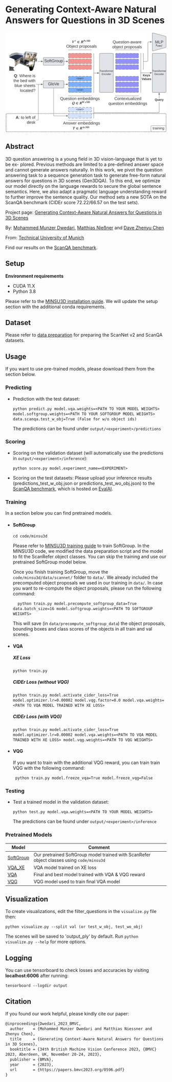 # Generating Context-Aware Natural Answers for Questions in 3D Scenes

<p align="center"><img width="750" src="./docs/model.png"></p>

## Abstract

3D question answering is a young field in 3D vision-language that is yet to be ex-
plored. Previous methods are limited to a pre-defined answer space and cannot generate
answers naturally. In this work, we pivot the question answering task to a sequence
generation task to generate free-form natural answers for questions in 3D scenes (Gen3DQA). To
this end, we optimize our model directly on the language rewards to secure the global
sentence semantics. Here, we also adapt a pragmatic language understanding reward
to further improve the sentence quality. Our method sets a new SOTA on the ScanQA
benchmark (CIDEr score 72.22/66.57 on the test sets).

Project page: [Generating Context-Aware Natural Answers for Questions in 3D Scenes](https://proceedings.bmvc2023.org/596/)

By: [Mohammed Munzer Dwedari](https://munzerdwedari.com), [Matthias Nießner](https://www.niessnerlab.org/) and [Dave Zhenyu Chen](https://daveredrum.github.io)

From: [Technical University of Munich](https://www.tum.de/en/)

Find our results on the [ScanQA benchmark](https://eval.ai/web/challenges/challenge-page/1715/overview). 

## Setup

**Environment requirements**
- CUDA 11.X
- Python 3.8

Please refer to the [MINSU3D installation guide](code/minsu3d/README.md). We will update the setup section with the additional conda requirements.

## Dataset

Please refer to [data preparation](docs/dataset.md) for preparing the ScanNet v2 and ScanQA datasets.

## Usage

If you want to use pre-trained models, please download them from the section below.

### Predicting

  - Prediction with the test dataset:

    ```shell
    python predict.py model.vqa.weights=<PATH TO YOUR MODEL WEIGHTS> model.softgroup.weights=<PATH TO YOUR SOFTGROUP MODEL WEIGHTS> data.scanqa.test_w_obj=True (False for w/o object ids)
    ```
    The predictions can be found under `output/<experiment>/predictions`
  
### Scoring

  - Scoring on the validation dataset (will automatically use the predictions in `output/<experiment>/inference`):

    ```shell
    python score.py model.experiment_name=<EXPERIMENT>
    ```
  
  - Scoring on the test datasets:
    Please upload your inference results (predictions_test_w_obj.json or predictions_test_wo_obj.json) to the [ScanQA benchmark](https://eval.ai/web/challenges/challenge-page/1715/overview), which is hosted on [EvalAI](https://eval.ai/).

### Training

In a section below you can find pretrained models.

- #### SoftGroup

    ```shell
    cd code/minsu3d
    ```

  Please refer to [MINSU3D training guide](code/minsu3d/README.md) to train SoftGroup. In the MINSU3D code, we modified the data preparation script and the model to fit the ScanRefer object classes. You can skip the training and use our pretrained SoftGroup model below.

  Once you finish training SoftGroup, move the `code/minsu3d/data/scannet/` folder to `data/`. We already included the precomputed object proposals we used in our training in `data/`. In case you want to re-compute the object proposals, please run the following command:

  ```shell
    python train.py model.precompute_softgroup_data=True data.batch_size=16 model.softgroup.weights=<PATH TO SOFTGROUP WEIGHTS>
  ```
  This will save (in `data/precompute_softgroup_data`) the object proposals, bounding boxes and class scores of the objects in all train and val scenes.

- #### VQA

  ##### XE Loss

    ```shell
    python train.py
    ```

  ##### CIDEr Loss (without VQG)

    ```shell
    python train.py model.activate_cider_loss=True model.optimizer.lr=0.00002 model.vqg.factor=0.0 model.vqa.weights=<PATH TO VQA MODEL TRAINED WITH XE LOSS>
    ```

  ##### CIDEr Loss (with VQG)

    ```shell
    python train.py model.activate_cider_loss=True model.optimizer.lr=0.00002 model.vqa.weights=<PATH TO VQA MODEL TRAINED WITH XE LOSS> model.vqg.weights=<PATH TO VQG WEIGHTS>
    ```

- #### VQG
  If you want to train with the additional VQG reward, you can train train VQG with the following command:

   ```shell
    python train.py model.freeze_vqa=True model.freeze_vqg=False
    ```

### Testing

  - Test a trained model in the validation dataset:

    ```shell
    python test.py model.vqa.weights=<PATH TO YOUR MODEL WEIGHTS>
    ```
    The predictions can be found under `output/<experiment>/inference` 

### Pretrained Models

| Model                                                                                            |Comment   
|--------------------------------------------------------------------------------------------------|---------|
|[SoftGroup](https://drive.google.com/file/d/1MpWNUOTNujwesz5ewNRj7fAe4p2UFsYA/view?usp=drive_link)|Our pretrained SoftGroup model trained with ScanRefer object classes using `code/minsu3d` |
|[VQA_XE](https://drive.google.com/file/d/1HypX_L33UgpHp_Eo4WgKS2OjzajW6fJF/view?usp=sharing)|VQA model trained on XE loss|
|[VQA](https://drive.google.com/file/d/1b_c_IOfpUHZ5Au1BubR44E5XDKXxqgrC/view?usp=sharing)|Final and best model trained with VQA & VQG reward|
|[VQG](https://drive.google.com/file/d/1njlBbAkhVGRwdlFKjWvVk1YkOYTopXwa/view?usp=drive_link)|VQG model used to train final VQA model|

## Visualization

To create visualizations, edit the filter_questions in the ```visualize.py``` file then:
```shell
python visualize.py --split val (or test_w_obj, test_wo_obj)
```
The scenes will be saved to 'output_ply' by default. Run ```python visualize.py --help``` for more options.

## Logging

You can use tensorboard to check losses and accuracies by visiting <b>localhost:6006</b> after running:
```shell
tensorboard --logdir output
```

## Citation

If you found our work helpful, please kindly cite our paper:

```shell
@inproceedings{Dwedari_2023_BMVC,
  author    = {Mohammed Munzer Dwedari and Matthias Niessner and Zhenyu Chen},
  title     = {Generating Context-Aware Natural Answers for Questions in 3D Scenes},
  booktitle = {34th British Machine Vision Conference 2023, {BMVC} 2023, Aberdeen, UK, November 20-24, 2023},
  publisher = {BMVA},
  year      = {2023},
  url       = {https://papers.bmvc2023.org/0596.pdf}
}
```


